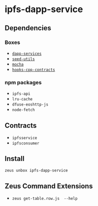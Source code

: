 
ipfs-dapp-service 
====================




## Dependencies
### Boxes
* [`dapp-services`](dapp-services.md)
* [`seed-utils`](seed-utils.md)
* [`mocha`](mocha.md)
* [`hooks-cpp-contracts`](hooks-cpp-contracts.md)
### npm packages
* `ipfs-api`
* `lru-cache`
* `dfuse-eoshttp-js`
* `node-fetch`
## Contracts
* `ipfsservice`
* `ipfsconsumer`
## Install
```bash
zeus unbox ipfs-dapp-service
```


## Zeus Command Extensions
* ```zeus get-table.row.js  --help```


